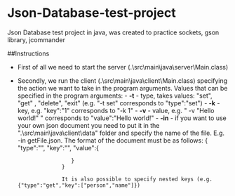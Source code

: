 # Json-Database-test-project
Json Database test project in java, was created to practice sockets, gson library, jcommander

##Instructions

- First of all we need to start the server (.\src\main\java\server\Main.class)

- Secondly, we run the client (.\src\main\java\client\Main.class) specifying the action we want to take in the program arguments.
      Values that can be specified in the program arguments: 
        - **-t** - type, takes values: "set", "get" , "delete", "exit" (e.g. "-t set" corresponds to "type":"set")
        - **-k** - key, e.g. "key":"1" corresponds to "-k 1"
        - **-v** - value, e.g. " -v "Hello world!" " corresponds to "value":"Hello world!"
        - **-in** - if you want to use your own json document you need to put it in the ".\src\main\java\client\data\" folder and specify the name of the file.
                    E.g. -in getFile.json. The format of the document must be as follows: 
                    {
                       "type":"",
                       "key":"",
                       "value":{
                          
                       }
                    }
                    
                    It is also possible to specify nested keys (e.g. {"type":"get","key":["person","name"]})
